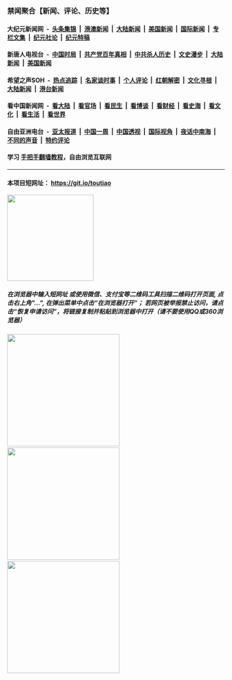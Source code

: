 ### 禁闻聚合【新闻、评论、历史等】

#### 大纪元新闻网 &nbsp;-&nbsp; [头条集锦](indexes/E头条集锦.md?t=03121902) &nbsp;|&nbsp; [港澳新闻](indexes/E港澳新闻.md?t=03121902)  &nbsp;|&nbsp; [大陆新闻](indexes/E大陆新闻.md?t=03121902) &nbsp;|&nbsp; [美国新闻](indexes/E美国新闻.md?t=03121902) &nbsp;|&nbsp; [国际新闻](indexes/E国际新闻.md?t=03121902) &nbsp;|&nbsp; [专栏文集](indexes/E专栏文集.md?t=03121902) &nbsp;|&nbsp; [纪元社论](indexes/E纪元社论.md?t=03121902) &nbsp;|&nbsp; [纪元特稿](indexes/E纪元特稿.md?t=03121902) 

#### 新唐人电视台 &nbsp;-&nbsp; [中国时局](indexes/N中国时局.md?t=03121902) &nbsp;|&nbsp; [共产党百年真相](indexes/N共产党百年真相.md?t=03121902) &nbsp;|&nbsp; [中共杀人历史](indexes/N中共杀人历史.md?t=03121902) &nbsp;|&nbsp; [文史漫步](indexes/N文史漫步.md?t=03121902) &nbsp;|&nbsp; [大陆新闻](indexes/N大陆新闻.md?t=03121902) &nbsp;|&nbsp; [美国新闻](indexes/N美国新闻.md?t=03121902)

#### 希望之声SOH &nbsp;-&nbsp; [热点追踪](indexes/H热点追踪.md?t=03121902) &nbsp;|&nbsp; [名家谈时事](indexes/H名家谈时事.md?t=03121902) &nbsp;|&nbsp; [个人评论](indexes/H个人评论.md?t=03121902)  &nbsp;|&nbsp; [红朝解密](indexes/H红朝解密.md?t=03121902) &nbsp;|&nbsp; [文化寻根](indexes/H文化寻根.md?t=03121902) &nbsp;|&nbsp; [大陆新闻](indexes/H大陆新闻.md?t=03121902) &nbsp;|&nbsp; [港台新闻](indexes/H港台新闻.md?t=03121902)

#### 看中国新闻网 &nbsp;-&nbsp; [看大陆](indexes/S看大陆.md?t=03121902) &nbsp;|&nbsp; [看官场](indexes/S看官场.md?t=03121902) &nbsp;|&nbsp; [看民生](indexes/S看民生.md?t=03121902)  &nbsp;|&nbsp; [看博谈](indexes/S看博谈.md?t=03121902) &nbsp;|&nbsp; [看财经](indexes/S看财经.md?t=03121902) &nbsp;|&nbsp; [看史海](indexes/S看史海.md?t=03121902) &nbsp;|&nbsp; [看文化](indexes/S看文化.md?t=03121902) &nbsp;|&nbsp; [看生活](indexes/S看生活.md?t=03121902) &nbsp;|&nbsp; [看世界](indexes/S看世界.md?t=03121902)

#### 自由亚洲电台 &nbsp;-&nbsp; [亚太报道](indexes/R亚太报道.md?t=03121902) &nbsp;|&nbsp; [中国一周](indexes/R中国一周.md?t=03121902) &nbsp;|&nbsp; [中国透视](indexes/R中国透视.md?t=03121902)  &nbsp;|&nbsp; [国际视角](indexes/R国际视角.md?t=03121902) &nbsp;|&nbsp; [夜话中南海](indexes/R夜话中南海.md?t=03121902) &nbsp;|&nbsp; [不同的声音](indexes/R不同的声音.md?t=03121902) &nbsp;|&nbsp; [特约评论](indexes/R特约评论.md?t=03121902)

#### 学习 [手把手翻墙教程](https://github.com/gfw-breaker/guides/wiki)，自由浏览互联网

----

#### 本项目短网址： https://git.io/toutiao
<img src="https://raw.githubusercontent.com/gfw-breaker/banned-news/master/scripts/img/qr.png" width="200px"/>  

##### 在浏览器中输入短网址 或使用微信、支付宝等二维码工具扫描二维码打开页面, 点击右上角"...", 在弹出菜单中点击“在浏览器打开”； 若网页被举报禁止访问，请点击“恢复申请访问”，将链接复制并粘贴到浏览器中打开（请不要使用QQ或360浏览器）

<img src="https://raw.githubusercontent.com/gfw-breaker/banned-news/master/scripts/img/1.png" width="260px"/> &nbsp; <img src="https://raw.githubusercontent.com/gfw-breaker/banned-news/master/scripts/img/2.png" width="260px"/> &nbsp; <img src="https://raw.githubusercontent.com/gfw-breaker/banned-news/master/scripts/img/3.png" width="260px"/>
